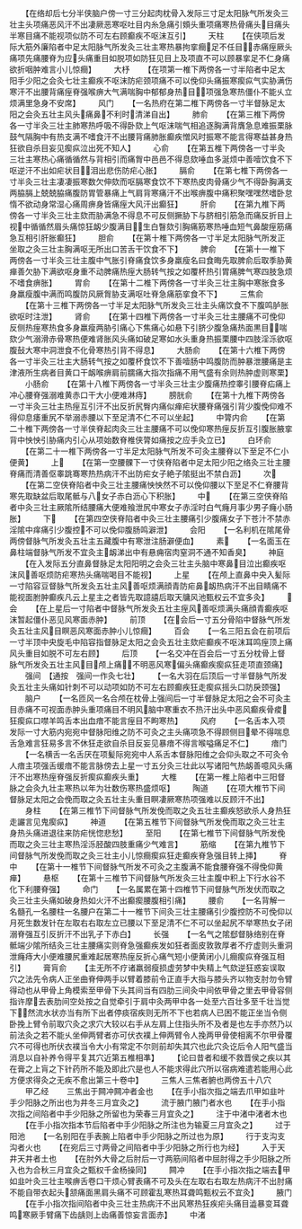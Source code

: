 <!-- { "loadSidebar": true } -->
　　【在络却后七分半侠脑户傍一寸三分起肉枕骨入发际三寸足太阳脉气所发灸三壮主头项痛恶风汗不出凄厥恶寒呕吐目内糸急痛引頞头重项痛寒热骨痛头目痛头半寒目痛不能视项似防不可左右顾癫疾不呕沫互引】
　　天柱
　　【在侠项后发际大筋外廉陷者中足太阳脉气所发灸三壮主寒热暴拘挛癎足不任目赤痛痓厥头痛项先痛腰脊为应头痛重目如脱项如防狂见目上及项直不可以顾暴挛足不仁身痛欲折咽肿难言小儿惊癎】
　　大杼
　　【在项第一椎下两傍各一寸半陷者中足太阳手少阳之会灸七壮主癫疾不呕沫防疟颈项痛不可以俛仰头痛振寒瘈疭气实胁满伤寒汗不出腰背痛痓脊强喉痹大气满喘胸中郁郁身热目项强急寒热僵仆不能乆立烦满里急身不安席】
　　风门
　　【一名热府在第二椎下两傍各一寸半督脉足太阳之会灸五壮主风头痛鼻不利时清涕自出】
　　肺俞
　　【在第三椎下两傍各一寸半灸三壮主肺寒热呼吸不得卧欬上气呕沫喘气相追逐胸满背膺急息难振栗脉鼓气隔胸中有热支满不嗜食汗不出腰背痛肺胀癫疾憎风时振寒不能言得寒益甚身热狂欲自杀目妄见瘈疭泣出死不知人】
　　心俞
　　【在第五椎下两傍各一寸半灸三壮主寒热心痛循循然与背相引而痛胷中邑邑不得息欬唾血多涎烦中善噎饮食不下呕逆汗不出如疟状目泪出悲伤防疟心胀】
　　膈俞
　　【在第七椎下两傍各一寸半灸三壮主凄凄振寒数欠伸欬而呕膈寒食饮不下寒热皮肉骨痛少气不得卧胸满支两脇膈上兢兢脇痛腹防胃管暴痛上气肩背寒痛汗不出喉痹腹中痛积聚嘿嘿然嗜卧怠惰不欲动身常湿心痛周痹身皆痛痓大风汗出癫狂】
　　肝俞
　　【在第九椎下两傍各一寸半灸三壮主欬而胁满急不得息不可反侧撅胁下与脐相引筋急而痛反折目上视中循循然眉头痛惊狂衂少腹满目生白瞖欬引胸痛筋寒热唾血短气鼻酸痓筋痛急互相引肝胀癫狂】
　　胆俞
　　【在第十椎下两傍各一寸半足太阳脉气所发正坐取之灸三壮主胸满呕无所出口苦舌干饮食不下】
　　脾俞
　　【在第十一椎下两傍各一寸半灸三壮主腹中气胀引脊痛食饮多身羸瘦名曰食晦先取脾俞后取季胁黄瘅善欠胁下满欲呕身重不动脾痛热痓大肠转气按之如覆杯热引胃痛脾气寒四肢急烦不嗜食痹胀】
　　胃俞
　　【在第十二椎下两傍各一寸半灸三壮主胸中寒胀食多身羸瘦腹中满而鸣腹防风厥胷胁支满呕吐脊急痛筋挛食不下】
　　三焦俞
　　【在第十三椎下两傍各一寸半足太阳脉气所发灸三壮主头痛饮食不下腹鸣胪胀欲呕时注泄】
　　肾俞
　　【在第十四椎下两傍各一寸半灸三壮主腰痛不可俛仰反侧热痓寒热食多身羸瘦两胁引痛心下焦痛心如悬下引脐少腹急痛热面黒目喘欬少气溺滑赤骨寒热便难肾胀风头痛如破足寒如水头重身热振栗腰中四肢淫泺欲呕腹鼔大寒中洞泄食不化骨寒热引背不得息】
　　大肠俞
　　【在第十六椎下两傍各一寸半灸三壮主大肠转气按之如覆杯食饮不下善噎肠中鸣腹防而肿暴泄腰痛是主津液所生病者目黄口干衂喉痹肩前臑痛大指次指痛不用气盛有余则热肿虚则寒栗】
　　小肠俞
　　【在第十八椎下两傍各一寸半灸三壮主少腹痛热控睾引腰脊疝痛上冲心腰脊强溺难黄赤口干大小便难淋痔】
　　膀胱俞
　　【在第十九椎下两傍各一寸半灸三壮主热痓互引汗不出反折尻臀内痛似瘅疟状腰脊痛强引背少腹俛仰难不得仰息痿重尻不举溺赤腰以下至足清不仁不可以坐起】
　　中膂内俞
　　【在第二十椎下两傍各一寸半侠脊起肉灸三壮主腰痛不可以俛仰寒热痓反折互引腹胀腋挛背中怏怏引胁痛内引心从项始数脊椎侠膂如痛按之应手灸立已】
　　白环俞
　　【在第二十一椎下两傍各一寸半足太阳脉气所发不可灸主腰脊以下至足不仁小便黄】
　　上
　　【在第一空腰髁下一寸侠脊陷者中足太阳少阳之络灸三壮主腰脊痛而清善伛睾跳骞寒热热病汗不出防疟女子絶子隂挺出不禁白沥】
　　次
　　【在第二空侠脊陷者中灸三壮主腰痛怏怏然不可以俛仰腰以下至足不仁脊腰背寒先取缺盆后取尾骶与八女子赤白沥心下积胀】
　　中
　　【在第三空侠脊陷者中灸三壮主厥隂所结腰痛大便难飱泄尻中寒女子赤淫时白气癃月事少男子癃小肠胀】
　　下
　　【在第四空侠脊陷者中灸三壮主腰痛引少腹痛女子下苍汁不禁赤淫隂中痒痛引少腹控不可以俛仰腹肠鸣澼泄】
　　会阳
　　【一名利机在隂尾骨两傍督脉气所发灸五壮主五藏腹中有寒泄注肠澼便血】
　　素
　　【一名面玉在鼻柱端督脉气所发不宜灸主衂涕出中有悬痈宿肉窒洞不通不知香臭】
　　神庭
　　【在入发际五分直鼻督脉足太阳阳明之会灸三壮主头脑中寒鼻目泣出癫疾呕沫风善呕烦防疟寒热头痛喘喝目不能视】
　　上星
　　【在颅上直鼻中央入髪际一寸陷容豆督脉气所发灸五壮主风善呕烦满顔青防疟鼻衂热病汗不出目睛痛不能视面胕肿癫疾凡云上星主之者皆先取譩譆后取天牗风池甄权云不宜多灸】
　　会
　　【在上星后一寸陷者中督脉气所发灸五壮主痓风善呕烦满头痛顔青癫疾呕沫暂起僵仆恶见风寒面赤肿】
　　前顶
　　【在会后一寸五分骨陷中督脉气所发灸五壮主风目瞑恶风寒面赤肿小儿惊癎】
　　百会
　　【一名三阳五会在前项后一寸半顶中央旋毛中陷容指督脉足太阳之会灸五壮主欬疟癫疾不呕沫耳鸣痓顶上痛风头重目如脱不可左右顾】
　　后顶
　　【一名交冲在百会后一寸五分枕骨上督脉气所发灸五壮主风目颅上痛不明恶风寒偏头痛癫疾瘈疭狂走项直颈痛】
　　强间　【通按　强间一作灸七壮】
　　【一名大羽在后顶后一寸半督脉气所发灸五壮主头痛如针刺不可以动项如防不可左右顾癫疾狂走瘈疭摇头口防戾颈强】
　　脑户
　　【一名匝风一名合颅在枕骨上强间后一寸半督脉足太阳之会不可灸主目赤痛不可视面赤肿头重项痛目不明风脑中寒重衣不热汗出头中恶风癫疾骨痠狂瘈疭口噤羊鸣舌本出血瘖不能言痓目不眗寒热】
　　风府
　　【一名舌本入项发际一寸大筋内宛宛中督脉阳维之防不可灸之主头痛项急不得顾侧目晕不得喘息舌急难言狂易多言不休狂走欲自杀目反妄见暴瘖不得言喉嗌痛足不仁】
　　瘖门
　　【一名横舌一名舌厌在项髪际宛宛中人系舌本督脉阳维之会仰头取之不可灸令人瘖主项强舌缓瘖不能言脉傍去上星一寸五分灸三壮此以写诸阳气热衂善噫风头痛汗不出寒热痓脊强反折瘈疭癫疾头重】
　　大椎
　　【在第一椎上陷者中三阳督脉之会灸九壮主寒热以年为壮数伤寒热盛烦呕】
　　陶道
　　【在项大椎节下间督脉足太阳之会俛而取之灸五壮主头重目瞑凄厥寒热项强难以反顾汗不出】
　　身柱
　　【在第三椎节下间督脉气所发俛而取之灸五壮主癫疾怒欲杀人身热狂走讝言见鬼瘈疭】
　　神道
　　【在第五椎节下间督脉气所发俛而取之灸三壮主身热头痛进退往来防疟恍惚悲愁】
　　至阳
　　【在第七椎节下间督脉气所发俛而取之灸三壮主寒热淫泺胫酸四肢重痛少气难言】
　　筋缩
　　【在第九椎节下间督脉气所发俛而取之灸三壮主小儿惊癎瘈疭狂走癫疾脊急强目转上挿】
　　脊中
　　【在第十一椎节下间督脉气所发不可灸之主腹满不能食腰脊强不得俛仰黄瘅】
　　悬枢
　　【在第十三椎节下间督脉气所发灸三壮主腹中积上下行水谷不化下利腰脊强】
　　命门
　　【一名属累在第十四椎节下间督脉气所发伏而取之灸三壮主头痛如破身热如火汗不出癫瘈腰腹相引痛】
　　腰俞
　　【一名背解一名髓孔一名腰柱一名腰户在第二十一椎节下间灸三壮主腰痛引少腹控防不可俛仰以月死生数发针在左取右右取左立已腰以下至足清不仁不可以坐起尻不举寒热女子闭溺脊强互引反折汗不出乳子下赤白】
　　长强
　　【一名气之隂郄督脉络别在脊骶端少隂所结灸三壮主腰痛实则脊急强癫疾发如狂者面皮敦敦厚者不疗虚则头重洞泄癃痔大小便难腰尻重难起居寒热痓反折心痛气短小便黄闭小儿癎瘈疭脊强互相引】
　　膏肓俞
　　【主无所不疗诸羸弱瘦损虚劳梦中失精上气欬逆狂惑妄误取穴之法先令病人正坐曲脊伸两手以臂着膝前令正直手大指与膝头齐以物支肘勿令臂得动也从甲骨上角模索至甲骨下头其间当有四肋三间灸中间依甲骨之里去甲骨容侧指许摩去表肋间空处按之自觉牵引于肩中灸两甲中各一处至六百壮多至千壮当觉下然流水状亦当有所下出者停痰宿疾则无所不下也若病人已困不能正坐当令侧卧挽上臂令前取穴灸之求穴大较以右手从左肩上住指头所不及者是也左手亦然乃以前法灸之若不能乆坐伸两臂者亦可伏衣襆上伸两臂令人挽两甲骨使相离不尔甲骨覆穴不可得也所伏衣襆当令大小有常定不尔则前却失其穴也此穴灸讫后令人阳气盛当消息以自补养令得平复其穴近第五椎相凖】
　　【论曰昔者和缓不救晋侯之疾以其在膏之上肓之下针药所不能及即此穴是也人不能求得此穴所以宿病难遣若能用心此方便求得灸之无疾不愈出第三十卷中】
　　三焦人三焦者腑也两傍五十八穴
　　甲乙经
　　三焦出于闗冲闗冲者金也
　　【在手小指次指之端去爪甲如韭叶手少阳脉之所出也为井冬三月宜灸之】
　　流于腋门腋门者水也
　　【在手小指次指之间陷者中手少阳脉之所留也为荣春三月宜灸之】
　　注于中渚中渚者木也
　　【在手小指次指本节后陷者中手少阳脉之所注也为输夏三月宜灸之】
　　过于阳池
　　【一名别阳在手表腕上陷者中手少阳脉之所过也为原】
　　行于支沟支沟者火也
　　【在宛后三寸两骨之间陷者中手少阳脉之所行也为经】
　　入于天井天井者土也
　　【在肘外大骨之后肘后一寸两筋间陷者中屈肘得之手少阳脉之所入也为合秋三月宜灸之甄权千金杨操同】
　　闗冲
　　【在手小指次指之端去甲如韭叶灸三壮主喉痹舌卷口干烦心臂表痛不可及头在左取右右取左热病汗不出肘痛不能自带衣起头颔痛面黑肩头痛不可顾霍乱寒热耳聋鸣甄权云不宜灸】
　　腋门
　　【在手小指次指间陷者中灸三壮主热病汗不出风寒热狂疾疟头痛目澁暴变耳聋鸣寒厥手臂痛下齿龋则上齿痛善惊妄言面赤】
　　中渚
